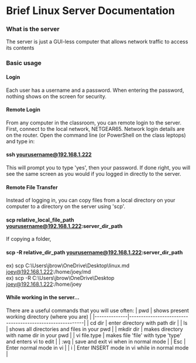 # Brief Linux Server Documentation

### What is the server
The server is just a GUI-less computer that allows network traffic to access its contents



### Basic usage
#### Login
Each user has a username and a password. When entering the password, nothing shows on the screen for security.

#### Remote Login
From any computer in the classroom, you can remote login to the server. First, connect to the local network, NETGEAR65. Network login details are on the router. Open the command line (or PowerShell on the class leptops) and type in:
#### ssh yourusername@192.168.1.222
This will prompt you to type 'yes', then your password.
If done right, you will see the same screen as you would if you logged in directly to the server.

#### Remote File Transfer
Instead of logging in, you can copy files from a local directory on your computer to a directory on the server using 'scp'.

#### scp relative_local_file_path yourusername@192.168.1.222:server_dir_path

If copying a folder,

#### scp -R relative_dir_path yourusername@192.168.1.222:server_dir_path

ex) scp C:\Users\jbrow\OneDrive\Desktop\linux.md joey@192.168.1.222:/home/joey/md  
ex) scp -R C:\Users\jbrow\OneDrive\Desktop joey@192.168.1.222:/home/joey

#### While working in the server...
There are a useful commands that you will use often:
| pwd          | shows present working directory (where you are)          |
|--------------|----------------------------------------------------------|
| cd dir       | enter directory with path dir                            |
| ls           | shows all directories and files in your pwd              |
| mkdir dir    | makes directory with name dir in your pwd                |
| vi file.type | makes file 'file' with type 'type' and enters vi to edit |
| :wq          | save and exit vi when in normal mode                     |
| Esc          | Enter normal mode in vi                                  |
| i            | Enter INSERT mode in vi while in normal mode             |

